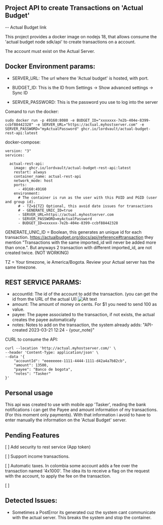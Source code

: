 Project API to create Transactions on 'Actual Budget'
-

-- Actual Budget link

This project provides a docker image on nodejs 18, that allows consume the 'actual budget node sdk/api' to create transactions on a account.


The account must exist on the Actual Server.

Docker Environment params:
-
- SERVER_URL: The url where the 'Actual budget' is hosted, with port.
- BUDGET_ID: This is the ID from Settings → Show advanced settings → Sync ID

- SERVER_PASSWORD: This is the password you use to log into the server


Comand to run the docker:
```
sudo docker run -p 49160:8080 -e BUDGET_ID="xxxxxxx-7e2b-404e-8399-ccbf88442328" -e SERVER_URL="https://actual.myhostserver.com" -e SERVER_PASSWORD="myActualPassword" ghcr.io/lordvault/actual-budget-rest-api:latest
```

docker-compose:

```
version: "3"
services:

  actual-rest-api:
    image: ghcr.io/lordvault/actual-budget-rest-api:latest
    restart: always
    container_name: actual-rest-api
    network_mode: host
    ports:
      - 49160:49160
    environment:
      # The container is run as the user with this PUID and PGID (user and group id).
      # - TZ=${TZ} Optional, this avoid date issues for transactions
      # - GENERATE_UNIC_ID=true 
      - SERVER_URL=https://actual.myhostserver.com
      - SERVER_PASSWORD=myActualPassword
      - BUDGET_ID=xxxxxx-7e2b-404e-8399-ccbf88442328
```     

GENERATE_UNIC_ID = Boolean, this generates an unique id for each transaction. https://actualbudget.org/docs/api/reference#transaction they mention "Transactions with the same imported_id will never be added more than once.". But anyways 2 transaction with different imported_id, are not created twice. (NOT WORKING)

TZ = Your timezone, ie America/Bogota. Review your Actual server has the same timezone. 



REST SERVICE PARAMS:
-
- accountId: The id of the account to add the transaction. (you can get the id from the URL of the actual UI)
![Alt text](image.png)
- amount: The amount of money on cents. For $1 you need to send 100 as value.
- payee: The payee associated to the transaction, if not exists, the actual creates the payee automatically
- notes: Notes to add on the transaction, the system already adds: "API-created 2023-03-21 12:24 - {your_note}"


CURL to consume the API:
```
curl --location 'http://actual.myhostserver.com/' \
--header 'Content-Type: application/json' \
--data '{
    "accountId": "eeeeeeee-1111-4444-1111-d42a4a7b82cb",
    "amount": 13500,
    "payee": "Banco de bogota",
    "notes": "Tasker"
}'
```


Personal usage
- 
This api was created to use with mobile app 'Tasker', reading the bank notifications i can get the Payee and amount information of my transactions. (For this moment only payments). 
With that information i avoid to have to enter manually the information on the 'Actual Budget' server.


Pending Features
- 
[ ] Add security to rest service (App token)

[ ] Support income transactions.

[ ] Automatic taxes. In colombia some account adds a fee over the transaction named '4x1000'. The idea its to receive a flag on the request with the account, to apply the fee on the transaction.

[ ] 
 

Detected Issues:
- 
- Sometimes a PostError its generated cuz the system cant communicate with the actual server. This breaks the system and stop the container.